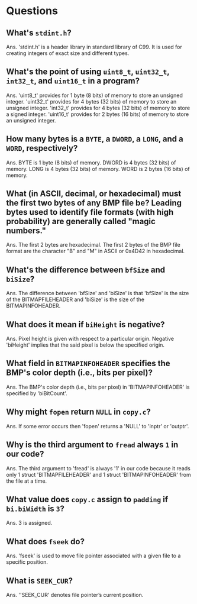 # Questions

## What's `stdint.h`?
Ans. 'stdint.h' is a header library in standard library of C99. It is used for creating integers of exact size and different types.

## What's the point of using `uint8_t`, `uint32_t`, `int32_t`, and `uint16_t` in a program?
Ans. 'uint8_t' provides for 1 byte (8 bits) of memory to store an unsigned integer.
'uint32_t' provides for 4 bytes (32 bits) of memory to store an unsigned integer.
'int32_t' provides for 4 bytes (32 bits) of memory to store a signed integer.
'uint16_t' provides for 2 bytes (16 bits) of memory to store an unsigned integer.

## How many bytes is a `BYTE`, a `DWORD`, a `LONG`, and a `WORD`, respectively?
Ans. BYTE is 1 byte (8 bits) of memory.
DWORD is 4 bytes (32 bits) of memory.
LONG is 4 bytes (32 bits) of memory.
WORD is 2 bytes (16 bits) of memory.

## What (in ASCII, decimal, or hexadecimal) must the first two bytes of any BMP file be? Leading bytes used to identify file formats (with high probability) are generally called "magic numbers."
Ans. The first 2 bytes are hexadecimal. The first 2 bytes of the BMP file format are the character "B" and "M" in ASCII or 0x4D42 in hexadecimal.

## What's the difference between `bfSize` and `biSize`?
Ans. The difference between 'bfSize' and 'biSize' is that 'bfSize' is the size of the BITMAPFILEHEADER and 'biSize' is the size of the BITMAPINFOHEADER.

## What does it mean if `biHeight` is negative?
Ans. Pixel height is given with respect to a particular origin. Negative 'biHeight' implies that the said pixel is below the specified origin.

## What field in `BITMAPINFOHEADER` specifies the BMP's color depth (i.e., bits per pixel)?
Ans. The BMP's color depth (i.e., bits per pixel) in 'BITMAPINFOHEADER' is specified by 'biBitCount'.

## Why might `fopen` return `NULL` in `copy.c`?
Ans. If some error occurs then 'fopen' returns a 'NULL' to 'inptr' or 'outptr'.

## Why is the third argument to `fread` always `1` in our code?
Ans. The third argument to 'fread' is always '1' in our code because it reads only 1 struct 'BITMAPFILEHEADER' and 1 struct 'BITMAPINFOHEADER' from the file at a time.

## What value does `copy.c` assign to `padding` if `bi.biWidth` is `3`?
Ans. 3 is assigned.

## What does `fseek` do?
Ans. 'fseek' is used to move file pointer associated with a given file to a specific position.

## What is `SEEK_CUR`?
Ans. ''SEEK_CUR' denotes file pointer’s current position.
